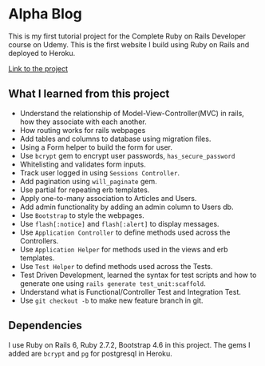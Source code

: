 # Alpha Blog
This is my first tutorial project for the Complete Ruby on Rails Developer course on Udemy. This is the first website I build using Ruby on Rails and deployed to Heroku.

[Link to the project](https://ganthology-alpha-blog.herokuapp.com/)

## What I learned from this project
- Understand the relationship of Model-View-Controller(MVC) in rails, how they associate with each another. 
- How routing works for rails webpages
- Add tables and columns to database using migration files.
- Using a Form helper to build the form for user. 
- Use ```bcrypt``` gem to encrypt user passwords, ```has_secure_password```
- Whitelisting and validates form inputs.
- Track user logged in using ```Sessions Controller```.
- Add pagination using ```will_paginate``` gem.
- Use partial for repeating erb templates.
- Apply one-to-many association to Articles and Users.
- Add admin functionality by adding an admin column to Users db.
- Use ```Bootstrap``` to style the webpages.
- Use ```flash[:notice]``` and ```flash[:alert]``` to display messages.
- Use ```Application Controller``` to define methods used across the Controllers.
- Use ```Application Helper``` for methods used in the views and erb templates.
- Use ```Test Helper``` to defind methods used across the Tests.
- Test Driven Development, learned the syntax for test scripts and how to generate one using ```rails generate test_unit:scaffold```.
- Understand what is Functional/Controller Test and Integration Test.
- Use ```git checkout -b``` to make new feature branch in git.

## Dependencies
I use Ruby on Rails 6, Ruby 2.7.2, Bootstrap 4.6 in this project. The gems I added are ```bcrypt``` and ```pg``` for postgresql in Heroku.